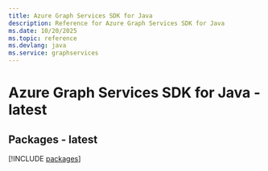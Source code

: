 ```yaml
---
title: Azure Graph Services SDK for Java
description: Reference for Azure Graph Services SDK for Java
ms.date: 10/20/2025
ms.topic: reference
ms.devlang: java
ms.service: graphservices
---
```

# Azure Graph Services SDK for Java - latest
## Packages - latest
[!INCLUDE [packages](graph-services-index.md)]
